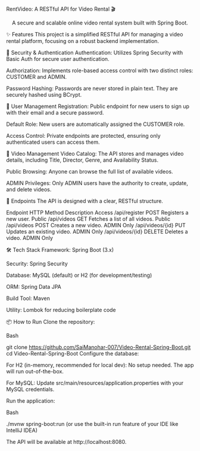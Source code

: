 RentVideo: A RESTful API for Video Rental 🎬
<p align="center">
A secure and scalable online video rental system built with Spring Boot.
</p>

✨ Features
This project is a simplified RESTful API for managing a video rental platform, focusing on a robust backend implementation.

🔐 Security & Authentication
Authentication: Utilizes Spring Security with Basic Auth for secure user authentication.

Authorization: Implements role-based access control with two distinct roles: CUSTOMER and ADMIN.

Password Hashing: Passwords are never stored in plain text. They are securely hashed using BCrypt.

👤 User Management
Registration: Public endpoint for new users to sign up with their email and a secure password.

Default Role: New users are automatically assigned the CUSTOMER role.

Access Control: Private endpoints are protected, ensuring only authenticated users can access them.

📼 Video Management
Video Catalog: The API stores and manages video details, including Title, Director, Genre, and Availability Status.

Public Browsing: Anyone can browse the full list of available videos.

ADMIN Privileges: Only ADMIN users have the authority to create, update, and delete videos.

🚀 Endpoints
The API is designed with a clear, RESTful structure.

Endpoint	HTTP Method	Description	Access
/api/register	POST	Registers a new user.	Public
/api/videos	GET	Fetches a list of all videos.	Public
/api/videos	POST	Creates a new video.	ADMIN Only
/api/videos/{id}	PUT	Updates an existing video.	ADMIN Only
/api/videos/{id}	DELETE	Deletes a video.	ADMIN Only

🛠️ Tech Stack
Framework: Spring Boot (3.x)

Security: Spring Security

Database: MySQL (default) or H2 (for development/testing)

ORM: Spring Data JPA

Build Tool: Maven

Utility: Lombok for reducing boilerplate code

📦 How to Run
Clone the repository:

Bash

git clone https://github.com/SaiManohar-007/Video-Rental-Spring-Boot.git
cd Video-Rental-Spring-Boot
Configure the database:

For H2 (in-memory, recommended for local dev): No setup needed. The app will run out-of-the-box.

For MySQL: Update src/main/resources/application.properties with your MySQL credentials.

Run the application:

Bash

./mvnw spring-boot:run
(or use the built-in run feature of your IDE like IntelliJ IDEA)

The API will be available at http://localhost:8080.
